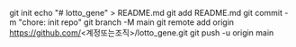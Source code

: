 git init
echo "# lotto_gene" > README.md
git add README.md
git commit -m "chore: init repo"
git branch -M main
git remote add origin https://github.com/<계정또는조직>/lotto_gene.git
git push -u origin main
